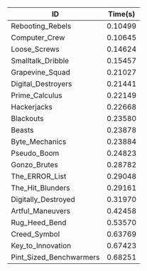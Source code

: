 |ID|Time(s)|
|-|-|
|Rebooting_Rebels|0.10499|
|Computer_Crew|0.10645|
|Loose_Screws|0.14624|
|Smalltalk_Dribble|0.15457|
|Grapevine_Squad|0.21027|
|Digital_Destroyers|0.21441|
|Prime_Calculus|0.22149|
|Hackerjacks|0.22668|
|Blackouts|0.23580|
|Beasts|0.23878|
|Byte_Mechanics|0.23884|
|Pseudo_Boom|0.24823|
|Gonzo_Brutes|0.28782|
|The_ERROR_List|0.29048|
|The_Hit_Blunders|0.29161|
|Digitally_Destroyed|0.31970|
|Artful_Maneuvers|0.42458|
|Rug_Heed_Bend|0.53570|
|Creed_Symbol|0.63769|
|Key_to_Innovation|0.67423|
|Pint_Sized_Benchwarmers|0.68251|
